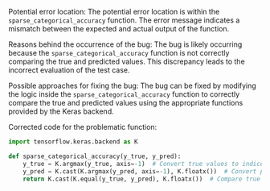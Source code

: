 Potential error location: The potential error location is within the `sparse_categorical_accuracy` function. The error message indicates a mismatch between the expected and actual output of the function.

Reasons behind the occurrence of the bug: The bug is likely occurring because the `sparse_categorical_accuracy` function is not correctly comparing the true and predicted values. This discrepancy leads to the incorrect evaluation of the test case.

Possible approaches for fixing the bug: The bug can be fixed by modifying the logic inside the `sparse_categorical_accuracy` function to correctly compare the true and predicted values using the appropriate functions provided by the Keras backend.

Corrected code for the problematic function:

```python
import tensorflow.keras.backend as K

def sparse_categorical_accuracy(y_true, y_pred):
    y_true = K.argmax(y_true, axis=-1)  # Convert true values to indices
    y_pred = K.cast(K.argmax(y_pred, axis=-1), K.floatx())  # Convert predicted values to indices and cast to the correct type
    return K.cast(K.equal(y_true, y_pred), K.floatx())  # Compare true and predicted indices and cast the result to the correct type
```